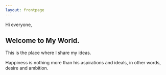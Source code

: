 ```yaml
---
layout: frontpage
---
```


Hi everyone, 
## Welcome to My World.

This is the place where I share my ideas.

Happiness is nothing more than his aspirations and ideals, in other words, desire and ambition.
